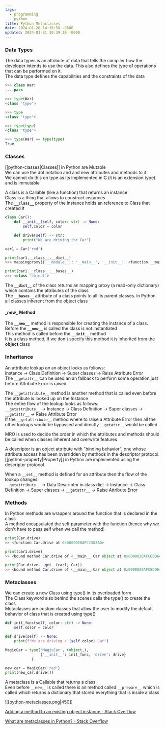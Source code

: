 ```yaml
---
tags:
  - programming
  - python
title: Python Metaclasses
date: 2024-01-28 14:15:56 -0600
updated: 2024-01-31 10:39:30 -0600
---
```


### Data Types

The data types is an attribute of data that tells the compiler how the developer intends to use the data. This also defines the type of operations that can be performed on it.  
The data type defines the capabilities and the constraints of the data

````python
>>> class War:  
... pass  

>>> type(War)  
<class 'type'>

>>> type  
<class 'type'>

>>> type(type)  
<class 'type'>

>>> type(War) == type(type)
True
````

### Classes

[[python-classes|Classes]] in Python are Mutable  
We can use the dot notation and and new attributes and methods to it  
We cannot do this on type as its implemented in C (it is an extension type) and is immutable

A class is a Callable (like a function) that returns an instance  
Class is a thing that allows to construct instances  
The **`__class__`** property of the instance holds an reference to Class that created it

````python
class Car():
    def __init__(self, color: str) -> None:
        self.color = color

    def drive(self) -> str:
        print("We are driving the Car")

car1 = Car('red')

print(car1.__class__.__dict__)
>>> mappingproxy({'__module__': '__main__', '__init__': <function __main__.Car.__init__(self, color: str) -> None>, 'drive': <function __main__.Car.drive(self) -> str>, '__dict__': <attribute '__dict__' of 'Car' objects>, '__weakref__': <attribute '__weakref__' of 'Car' objects>, '__doc__': None})

print(car1.__class__.__bases__)
>>> <class 'object'>
````

The **`__dict__`** of the class returns an mapping proxy (a read-only dictionary) which contains the attributes of the class  
The **`__bases__`** attribute of a class points to all its parent classes. In Python all classes inherent from the object class

#### \_*new*\_ Method

The **`__new__`** method is responsible for creating the instance of a class. Before the **`__new__`** is called the class is not instantiated  
This method is called before the **`__init__`** method  
It is a class method, if we don't specify this method it is inherited from the **object** class

### Inheritance

An attribute lookup on an object looks as follows:  
Instance → Class Definition → Super classes → Raise Attribute Error  
The `__getattr__` can be used an an fallback to perform some operation just before Attribute Error is raised

The `__getattribute__` method is another method that is called even before the attribute is looked up on the Instance  
The entire flow of the lookup looks as follows:  
`__getattribute__` → Instance → Class Definition → Super classes → `__getattr__` → Raise Attribute Error  
If the `__getattribute__` method where to raise a Attribute Error then all the other lookups would be bypassed and directly `__getattr__` would be called

MRO is used to decide the order in which the attributes and methods should be called when classes inherent and overwrite features

A descriptor is an object attribute with "binding behavior", one whose attribute access has been overridden by methods in the descriptor protocol.  
[[python-property|Property]] in Python are implemented using the descriptor protocol

When a `__set__` method is defined for an attribute then the flow of the lookup changes:  
`__getattribute__` → Data Descriptor in class dict → Instance → Class Definition → Super classes → `__getattr__` → Raise Attribute Error

### Methods

In Python methods are wrappers around the function that is declared in the class  
A method encapsulated the self parameter with the function (hence why we don't have to pass self when we call the method)

````python
print(Car.drive)
>> <function Car.drive at 0x0000020AFC2303A0>

print(car1.drive)
>> <bound method Car.drive of <__main__.Car object at 0x0000020AFCBDD640>>

print(Car.drive.__get__(car1, Car))
>> <bound method Car.drive of <__main__.Car object at 0x0000020AFCBDD640>>
````

### Metaclasses

We can create a new Class using type() in its overloaded form  
The Class keyword also behind the scenes calls the type() to create the class  
Metaclasses are custom classes that allow the user to modify the default behavior of class that is created using type()

````python
def init_func(self, color: str) -> None:
    self.color = color

def drive(self) -> None:
    print(f"We are driving a {self.color} Car")

MagicCar = type('MagicCar', (object,), 
				{'__init__': init_func, 'drive': drive}
			)

new_car = MagicCar('red')
print(new_car.drive())
````

A metaclass is a Callable that returns a class  
Even before `__new__` is called there is an method called `__prepare__` which is called which returns a dictionary that stored everything that is inside a class

![[python-metaclasses.png|450]]

[Adding a method to an existing object instance - Stack Overflow](https://stackoverflow.com/questions/972/adding-a-method-to-an-existing-object-instance)  

[What are metaclasses in Python? - Stack Overflow](https://stackoverflow.com/questions/100003/what-are-metaclasses-in-python)

